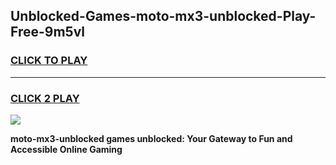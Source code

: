 
## Unblocked-Games-moto-mx3-unblocked-Play-Free-9m5vl
<h3>
<a href="https://premium76.site?title=moto-mx3-unblocked&ref=22A">CLICK TO PLAY</a></h3>
<hr>

<h3>
<a href="https://premium76.site?title=moto-mx3-unblocked&ref=22A">CLICK 2 PLAY</a>
  
</h3>

<a href="https://premium76.site?title=moto-mx3-unblocked&ref=22A"><img src="https://clearcache.store/games.png"></a>


**moto-mx3-unblocked games unblocked: Your Gateway to Fun and Accessible Online Gaming**
